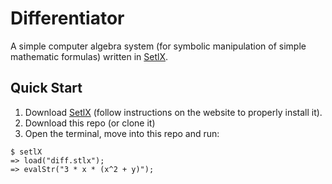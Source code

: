 # Differentiator

A simple computer algebra system (for symbolic manipulation of simple mathematic formulas) written in [SetlX](https://randoom.org/Software/SetlX/).

## Quick Start

1. Download [SetlX](https://randoom.org/Software/SetlX/) (follow instructions on the website to properly install it).
2. Download this repo (or clone it)
3. Open the terminal, move into this repo and run:
```
$ setlX
=> load("diff.stlx");
=> evalStr("3 * x * (x^2 + y)");
```
